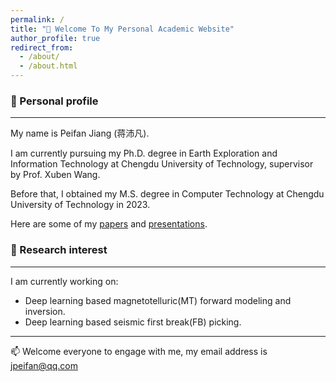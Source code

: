 ```yaml
---
permalink: /
title: "👋 Welcome To My Personal Academic Website"
author_profile: true
redirect_from: 
  - /about/
  - /about.html
---
```


### 🌱 Personal profile

---
My name is Peifan Jiang (蒋沛凡).

I am currently pursuing my Ph.D. degree in Earth Exploration and Information Technology at Chengdu University of Technology, supervisor by Prof. Xuben Wang.

Before that, I obtained my M.S. degree in Computer Technology at Chengdu University of Technology in 2023.

Here are some of my [papers](https://jiangpeifan.github.io/publications/) and [presentations](https://jiangpeifan.github.io/talks/).

### 🔭 Research interest

---
 I am currently working on:

-  Deep learning based magnetotelluric(MT) forward modeling and inversion.
-  Deep learning based seismic first break(FB) picking.

---
📫 Welcome everyone to engage with me, my email address is <font color='00BFFF'><u>jpeifan@qq.com</u></font>